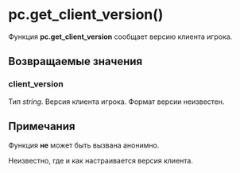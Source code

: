# pc.get_client_version()
Функция **pc.get_client_version** сообщает версию клиента игрока.

## Возвращаемые значения
### client_version
Тип *string*. Версия клиента игрока. Формат версии неизвестен.

## Примечания
Функция **не** может быть вызвана анонимно.

Неизвестно, где и как настраивается версия клиента.